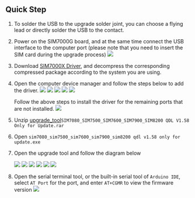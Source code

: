 
## Quick Step

1. To solder the USB to the upgrade solder joint, you can choose a flying lead or directly solder the USB to the contact. 
2. Power on the SIM7000G board, and at the same time connect the USB interface to the computer port (please note that you need to insert the SIM card during the upgrade process) 
    ![](../image/update_simxxxx_1.png)

3. Download [SIM7000X Driver](../image/update_simxxxx_firmware/USB_driver/), and decompress the corresponding compressed package according to the system you are using. 
4. Open the computer device manager and follow the steps below to add the driver. 
    ![](../image/update_simxxxx_2.png)
    ![](../image/update_simxxxx_3.png)
    ![](../image/update_simxxxx_4.png)
    ![](../image/update_simxxxx_5.png)
    ![](../image/update_simxxxx_6.png)

    Follow the above steps to install the driver for the remaining ports that are not installed.
    ![](../image/update_simxxxx_7.png)

5. Unzip [upgrade_tool](../image/update_simxxxx_firmware/USB_driver/)`SIM7080_SIM7500_SIM7600_SIM7900_SIM8200 QDL V1.58 Only for Update.rar`
6. Open `sim7080_sim7500_sim7600_sim7900_sim8200 qdl v1.58 only for update.exe` 
7.  Open the upgrade tool and follow the diagram below 

    ![](../image/update_simxxxx_8.png)
    ![](../image/update_simxxxx_9.png)
    ![](../image/update_simxxxx_10.png)
    ![](../image/update_simxxxx_11.png)
    ![](../image/update_simxxxx_12.png)
    ![](../image/update_simxxxx_13.png)




8. Open the serial terminal tool, or the built-in serial tool of `Arduino IDE`, select `AT Port` for the port, and enter `AT+CGMR` to view the firmware version 
    ![](../image/update_simxxxx_14.png)



